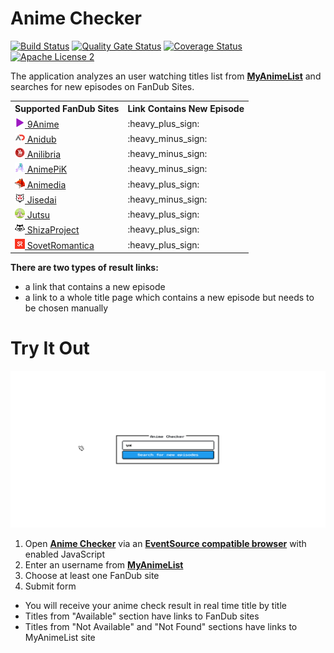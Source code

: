 # Anime Checker

[![Build Status](https://travis-ci.com/nasirov/anime-checker.svg?branch=master)](https://travis-ci.com/nasirov/anime-checker)
[![Quality Gate Status](https://sonarcloud.io/api/project_badges/measure?project=nasirov_anime-checker&metric=alert_status)](https://sonarcloud.io/dashboard?id=nasirov_anime-checker)
[![Coverage Status](https://coveralls.io/repos/github/nasirov/anime-checker/badge.svg?branch=master)](https://coveralls.io/github/nasirov/anime-checker?branch=master)
[![Apache License 2](https://img.shields.io/badge/license-ASF2-blue.svg)](https://www.apache.org/licenses/LICENSE-2.0.txt)

The application analyzes an user watching titles list from **[MyAnimeList](https://myanimelist.net/)** and searches for new episodes on FanDub Sites.

<table>
  <tbody>
  <tr>
    <th>Supported FanDub Sites</th>
    <th>Link Contains New Episode</th>
  </tr>
  <tr>
    <td><a href="https://www13.9anime.to/"><img src="/images/favicons/9anime.png" alt="9anime"> 9Anime</a></td>
    <td>:heavy_plus_sign:</td>
  </tr>
  <tr>
    <td><a href="https://anime.anidub.life/"><img src="/images/favicons/anidub.png" alt="anidub"> Anidub</a></td>
    <td>:heavy_minus_sign:</td>
  </tr>
  <tr>
    <td><a href="https://www.anilibria.tv/"><img src="/images/favicons/anilibria.png" alt="anilibria"> Anilibria</a></td>
    <td>:heavy_minus_sign:</td>
  </tr>
  <tr>
    <td><a href="https://animepik.org/"><img src="/images/favicons/animepik.png" alt="animepik"> AnimePiK</a></td>
    <td>:heavy_minus_sign:</td>
  </tr>
  <tr>
    <td><a href="https://online.animedia.tv"><img src="/images/favicons/animedia.png" alt="animedia"> Animedia</a></td>
    <td>:heavy_plus_sign:</td>
  </tr>
  <tr>
    <td><a href="https://jisedai.tv/"><img src="/images/favicons/jisedai.png" alt="Jisedai"> Jisedai</a></td>
    <td>:heavy_minus_sign:</td>
  </tr>
  <tr>
    <td><a href="https://jut.su/"><img src="/images/favicons/jutsu.png" alt="jutsu"> Jutsu</a></td>
    <td>:heavy_plus_sign:</td>
  </tr>
  <tr>
    <td><a href="http://shiza-project.com/"><img src="/images/favicons/shizaProject.png" alt="shizaProject"> ShizaProject</a></td>
    <td>:heavy_plus_sign:</td>
  </tr>
  <tr>
    <td><a href="https://sovetromantica.com/"><img src="/images/favicons/sovetRomantica.png" alt="sovetRomantica"> SovetRomantica</a></td>
    <td>:heavy_plus_sign:</td>
  </tr>
  </tbody>
</table>

**There are two types of result links:**

- a link that contains a new episode
- a link to a whole title page which contains a new episode but needs to be chosen manually

# Try It Out

![Flow](/images/flow.gif)

1. Open **[Anime Checker](https://anime-checker.herokuapp.com/)** via an **[EventSource compatible browser](https://developer.mozilla.org/en-US/docs/Web/API/EventSource#Browser_compatibility)**  with enabled JavaScript
2. Enter an username from **[MyAnimeList](https://myanimelist.net/)**
3. Choose at least one FanDub site
4. Submit form

- You will receive your anime check result in real time title by title
- Titles from "Available" section have links to FanDub sites
- Titles from "Not Available" and "Not Found" sections have links to MyAnimeList site